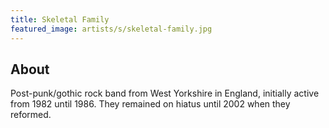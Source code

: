 ```yaml
---
title: Skeletal Family
featured_image: artists/s/skeletal-family.jpg
---
```

## About

Post-punk/gothic rock band from West Yorkshire in England, initially active from 1982 until 1986. They remained on hiatus until 2002 when they reformed. 
